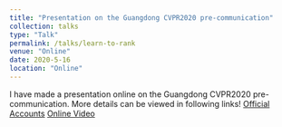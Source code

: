 ```yaml
---
title: "Presentation on the Guangdong CVPR2020 pre-communication"
collection: talks
type: "Talk"
permalink: /talks/learn-to-rank
venue: "Online"
date: 2020-5-16
location: "Online"
---
```


I have made a presentation online on the Guangdong CVPR2020 pre-communication. More details can be viewed in following links! 
[Official Accounts](https://mp.weixin.qq.com/s/rK4mnRExjchMCf7cC_qGVg)
[Online Video](TODO)
